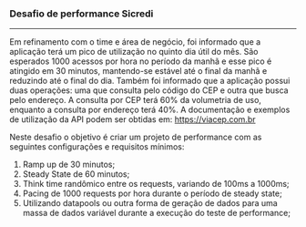 ### Desafio de performance Sicredi
---
Em refinamento com o time e área de negócio, foi informado que a aplicação terá um pico de 
utilização no quinto dia útil do mês. São esperados 1000 acessos por hora no período da manhã 
e esse pico é atingido em 30 minutos, mantendo-se estável até o final da manhã e reduzindo 
até o final do dia. 
Também foi informado que a aplicação possui duas operações: uma que consulta pelo código 
do CEP e outra que busca pelo endereço. A consulta por CEP terá 60% da volumetria de uso, 
enquanto a consulta por endereço terá 40%.
A documentação e exemplos de utilização da API podem ser obtidas em: https://viacep.com.br

Neste desafio o objetivo é criar um projeto de performance com as seguintes configurações e 
requisitos mínimos:
1. Ramp up de 30 minutos;
2. Steady State de 60 minutos;
3. Think time randômico entre os requests, variando de 100ms a 1000ms;
4. Pacing de 1000 requests por hora durante o período de steady state;
5. Utilizando datapools ou outra forma de geração de dados para uma massa de dados variável 
durante a execução do teste de performance;
